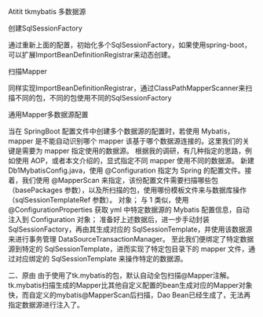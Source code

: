 Atitit tkmybatis 多数据源



创建SqlSessionFactory

通过重新上面的配置，初始化多个SqlSessionFactory，如果使用spring-boot，可以扩展ImportBeanDefinitionRegistrar来动态创建。


扫描Mapper

同样实现ImportBeanDefinitionRegistrar，通过ClassPathMapperScanner来扫描不同的包，不同的包使用不同的SqlSessionFactory




通用Mapper多数据源配置


当在 SpringBoot 配置文件中创建多个数据源的配置时，若使用 Mybatis，mapper 是不能自动识别哪个 mapper 该基于哪个数据源连接的。这里我们的关键是需要为 mapper 指定使用的数据源。
根据我的调研，有几种指定的思路，例如使用 AOP，或者本文介绍的，显式指定不同 mapper 使用不同的数据源。
新建 Db1MybatisConfig.java，使用 @Configuration 指定为 Spring 的配置文件。接着，我们使用 @MapperScan 来指定，该份配置文件需要扫描哪些包（basePackages 参数），以及所扫描的包，使用哪份模板文件来与数据库操作（sqlSessionTemplateRef 参数）。
对象；
与 1 类似，使用 @ConfigurationProperties 获取 yml 中特定数据源的 Mybatis 配置信息，自动注入到 Configuration 对象；
准备好上述数据后，进一步手动封装 SqlSessionFactory，再由其生成对应的 SqlSessionTemplate，并使用该数据源来进行事务管理 DataSourceTransactionManager。
至此我们便绑定了特定数据源到特定的 SqlSessionTemplate，进而实现了特定包目录下的 mapper 文件，通过对应绑定的 SqlSessionTemplate 来操作特定的数据源。



二、原由
由于使用了tk.mybatis的包，默认自动全包扫描@Mapper注解。tk.mybatis扫描生成的Mapper比其他自定义配置的bean生成对应的Mapper对象快，而自定义的mybatis@MapperScan后扫描，Dao Bean已经生成了，无法再指定数据源进行注入了。

